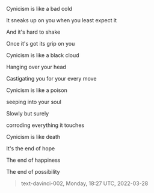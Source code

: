

Cynicism is like a bad cold

It sneaks up on you when you least expect it

And it's hard to shake

Once it's got its grip on you

Cynicism is like a black cloud

Hanging over your head

Castigating you for your every move

Cynicism is like a poison

 seeping into your soul

Slowly but surely

 corroding everything it touches

Cynicism is like death

It's the end of hope

The end of happiness

The end of possibility

> text-davinci-002, Monday, 18:27 UTC, 2022-03-28
